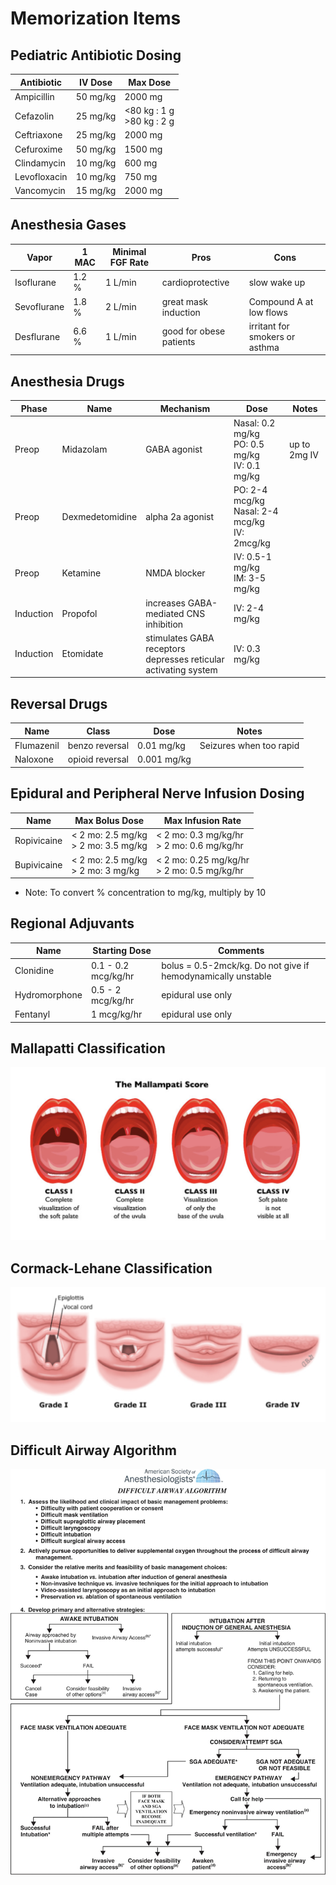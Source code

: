 # Memorization Items

## Pediatric Antibiotic Dosing

| Antibiotic | IV Dose | Max Dose |
| - | - | - |
| Ampicillin | 50 mg/kg | 2000 mg |
| Cefazolin | 25 mg/kg | <80 kg : 1 g  <br/> >80 kg : 2 g |
| Ceftriaxone | 25 mg/kg | 2000 mg |
| Cefuroxime | 50 mg/kg | 1500 mg |
| Clindamycin | 10 mg/kg | 600 mg |
| Levofloxacin | 10 mg/kg | 750 mg |
| Vancomycin | 15 mg/kg | 2000 mg |

## Anesthesia Gases

| Vapor | 1 MAC | Minimal FGF Rate | Pros | Cons |
| - | - | - | - | - |
| Isoflurane | 1.2 % | 1 L/min | cardioprotective | slow wake up |
| Sevoflurane | 1.8 % | 2 L/min | great mask induction | Compound A at low flows |
| Desflurane | 6.6 % | 1 L/min | good for obese patients | irritant for smokers or asthma |

## Anesthesia Drugs

| Phase | Name | Mechanism | Dose | Notes |
| - | - | - | - | - |
| Preop | Midazolam | GABA agonist | Nasal: 0.2 mg/kg <br/> PO: 0.5 mg/kg <br/> IV: 0.1 mg/kg | up to 2mg IV |
| Preop | Dexmedetomidine | alpha 2a agonist | PO: 2-4 mcg/kg <br/> Nasal: 2-4 mcg/kg <br/> IV: 2mcg/kg | |
| Preop | Ketamine | NMDA blocker | IV: 0.5-1 mg/kg <br/> IM: 3-5 mg/kg |
| Induction | Propofol | increases GABA-mediated CNS inhibition | IV: 2-4 mg/kg |
| Induction | Etomidate | stimulates GABA receptors <br/> depresses reticular activating system | IV: 0.3 mg/kg |

## Reversal Drugs

| Name | Class | Dose | Notes |
| - | - | - | - |
| Flumazenil | benzo reversal | 0.01 mg/kg | Seizures when too rapid |
| Naloxone | opioid reversal | 0.001 mg/kg | |

## Epidural and Peripheral Nerve Infusion Dosing

| Name | Max Bolus Dose | Max Infusion Rate |
| - | - | - |
| Ropivicaine | < 2 mo: 2.5 mg/kg <br/> > 2 mo: 3.5 mg/kg | < 2 mo: 0.3 mg/kg/hr <br/> > 2 mo: 0.6 mg/kg/hr |
| Bupivicaine | < 2 mo: 2.5 mg/kg <br/> > 2 mo: 3 mg/kg | < 2 mo: 0.25 mg/kg/hr <br/> > 2 mo: 0.5 mg/kg/hr |

* Note: To convert % concentration to mg/kg, multiply by 10

## Regional Adjuvants

| Name | Starting Dose | Comments |
| - | - | - |
| Clonidine | 0.1 - 0.2 mcg/kg/hr | bolus = 0.5-2mck/kg. Do not give if hemodynamically unstable |
| Hydromorphone | 0.5 - 2 mcg/kg/hr | epidural use only |
| Fentanyl | 1  mcg/kg/hr | epidural use only |

## Mallapatti Classification

![Mallampatti Classification](/docs/assets/images/mallampatti.png)

## Cormack-Lehane Classification

![Cormack-Lehane Classification](/docs/assets/images/cormacklehane.png)

## Difficult Airway Algorithm

![Difficult Airway Algorithm](/docs/assets/images/difficult_airway.jpeg)